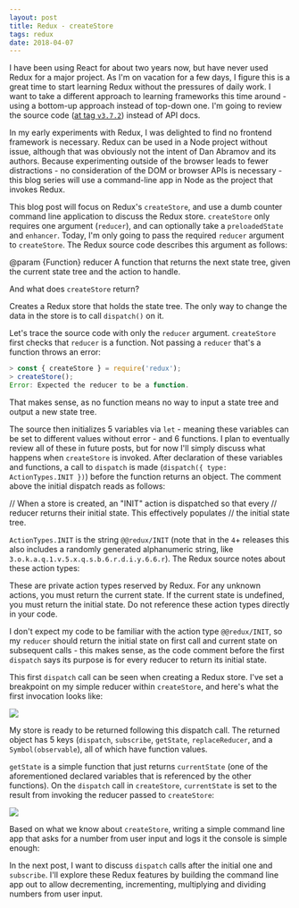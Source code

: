 ```yaml
---
layout: post
title: Redux - createStore
tags: redux
date: 2018-04-07
---
```


I have been using React for about two years now, but have never used Redux for a major project. As I'm on vacation for a few days, I figure this is a great time to start learning Redux without the pressures of daily work. I want to take a different approach to learning frameworks this time around - using a bottom-up approach instead of top-down one. I'm going to review the source code ([at tag `v3.7.2`](https://github.com/reactjs/redux/tree/v3.7.2)) instead of API docs.

In my early experiments with Redux, I was delighted to find no frontend framework is necessary. Redux can be used in a Node project without issue, although that was obviously not the intent of Dan Abramov and its authors. Because experimenting outside of the browser leads to fewer distractions - no consideration of the DOM or browser APIs is necessary - this blog series will use a command-line app in Node as the project that invokes Redux.

This blog post will focus on Redux's `createStore`, and use a dumb counter command line application to discuss the Redux store. `createStore` only requires one argument (`reducer`), and can optionally take a `preloadedState` and `enhancer`. Today, I'm only going to pass the required `reducer` argument to `createStore`. The Redux source code describes this argument as follows:

>
@param {Function} reducer A function that returns the next state tree, given the current state tree and the action to handle.
>

And what does `createStore` return? 

>
Creates a Redux store that holds the state tree.
The only way to change the data in the store is to call `dispatch()` on it.
>

Let's trace the source code with only the `reducer` argument. `createStore` first checks that `reducer` is a function. Not passing a `reducer` that's a function throws an error:

```javascript
> const { createStore } = require('redux');
> createStore();
Error: Expected the reducer to be a function.
```

That makes sense, as no function means no way to input a state tree and output a new state tree.

The source then initializes 5 variables via `let` - meaning these variables can be set to different values without error - and 6 functions. I plan to eventually review all of these in future posts, but for now I'll simply discuss what happens when `createStore` is invoked. After declaration of these variables and functions, a call to `dispatch` is made (`dispatch({ type: ActionTypes.INIT })`) before the function returns an object. The comment above the initial dispatch reads as follows:

>
// When a store is created, an "INIT" action is dispatched so that every
// reducer returns their initial state. This effectively populates
// the initial state tree.
>

`ActionTypes.INIT` is the string `@@redux/INIT` (note that in the `4`+ releases this also includes a randomly generated alphanumeric string, like `3.o.k.a.q.1.v.5.x.q.s.b.6.r.d.i.y.6.6.r`). The Redux source notes about these action types:

>
These are private action types reserved by Redux.
For any unknown actions, you must return the current state.
If the current state is undefined, you must return the initial state.
Do not reference these action types directly in your code.
>

I don't expect my code to be familiar with the action type `@@redux/INIT`, so my `reducer` should return the initial state on first call and current state on subsequent calls - this makes sense, as the code comment before the first `dispatch` says its purpose is for every reducer to return its initial state.

This first `dispatch` call can be seen when creating a Redux store. I've set a breakpoint on my simple reducer within `createStore`, and here's what the first invocation looks like:

![](https://s3.amazonaws.com/redux-series/createStore-first-dispatch.png)

My store is ready to be returned following this dispatch call. The returned object has 5 keys (`dispatch`, `subscribe`, `getState`, `replaceReducer`, and a `Symbol(observable`), all of which have function values. 

`getState` is a simple function that just returns `currentState` (one of the aforementioned declared variables that is referenced by the other functions). On the `dispatch` call in `createStore`, `currentState` is set to the result from invoking the reducer passed to `createStore`:

![](https://s3.amazonaws.com/redux-series/current-state-and-reducer.png)

Based on what we know about `createStore`, writing a simple command line app that asks for a number from user input and logs it the console is simple enough:

<script src="https://gist.github.com/BenBrostoff/563190c9c17e99c6c031260514f5c215.js"></script>

In the next post, I want to discuss `dispatch` calls after the initial one and `subscribe`. I'll explore these Redux features by building the command line app out to allow decrementing, incrementing, multiplying and dividing numbers from user input.
